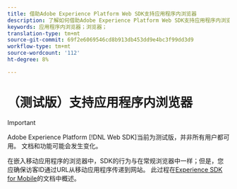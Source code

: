 ```yaml
---
title: 借助Adobe Experience Platform Web SDK支持应用程序内浏览器
description: 了解如何借助Adobe Experience Platform Web SDK支持应用程序内浏览器。
keywords: 应用程序内浏览器；浏览器；
translation-type: tm+mt
source-git-commit: 69f2e6069546cd8b913db453dd9e4bc3f99dd3d9
workflow-type: tm+mt
source-wordcount: '112'
ht-degree: 8%

---
```



# （测试版）支持应用程序内浏览器

>[!IMPORTANT]
>
>Adobe Experience Platform [!DNL Web SDK]当前为测试版，并非所有用户都可用。 文档和功能可能会发生变化。

在嵌入移动应用程序的浏览器中，SDK的行为与在常规浏览器中一样；但是，您应确保访客ID通过URL从移动应用程序传递到网站。 此过程在[Experience SDK for Mobile](https://docs.adobe.com/content/help/en/mobile-services/ios/sdk-reference-ios/hybrid-app.html)的文档中概述。
